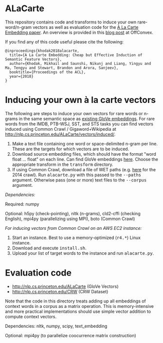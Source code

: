 # ALaCarte

This repository contains code and transforms to induce your own rare-word/n-gram vectors as well as evaluation code for the [A La Carte Embedding paper](http://aclweb.org/anthology/P18-1002). 
An overview is provided in this [blog post](http://www.offconvex.org/2018/09/18/alacarte/) at OffConvex.

If you find any of this code useful please cite the following:

    @inproceedings{khodak2018alacarte,
      title={A La Carte Embedding: Cheap but Effective Induction of Semantic Feature Vectors},
      author={Khodak, Mikhail and Saunshi, Nikunj and Liang, Yingyu and Ma, Tengyu and Stewart, Brandon and Arora, Sanjeev},
      booktitle={Proceedings of the ACL},
      year={2018}
    }

# Inducing your own à la carte vectors

The following are steps to induce your own vectors for rare words or n-grams in the same semantic space as [existing GloVe embeddings](https://nlp.stanford.edu/projects/glove/).
For rare words from the IMDB, PTB-WSJ, SST, and STS tasks you can find vectors induced using Common Crawl / Gigaword+Wikipedia at http://nlp.cs.princeton.edu/ALaCarte/vectors/induced/.

1. Make a text file containing one word or space-delimited n-gram per line. These are the targets for which vectors are to be induced.
2. Download source embedding files, which should have the format "word float ... float" on each line. Can find GloVe embeddings [here](https://nlp.stanford.edu/projects/glove/). Choose the appropriate transform in the <tt>transform</tt> directory.
3. If using Common Crawl, download a file of WET paths (e.g. [here](https://commoncrawl.s3.amazonaws.com/crawl-data/CC-MAIN-2014-52) for the 2014 crawl). Run <tt>alacarte.py</tt> with this passed to the <tt>--paths</tt> argument. Otherwise pass (one or more) text files to the <tt>--corpus</tt> argument. 

*Dependencies:*

Required: numpy

Optional: h5py (check-pointing), nltk (n-grams), cld2-cffi (checking English), mpi4py (parallelizing using MPI), boto (Common Crawl)

*For inducing vectors from Common Crawl on an AWS EC2 instance:*

1. Start an instance. Best to use a memory-optimized (<tt>r4.*</tt>) Linux instance.
2. Download and execute <tt>install.sh</tt>.
3. Upload your list of target words to the instance and run <tt>alacarte.py</tt>.

# Evaluation code

  * http://nlp.cs.princeton.edu/ALaCarte (GloVe Vectors)
  * http://nlp.cs.princeton.edu/CRW (CRW Dataset)
  
Note that the code in this directory treats adding up all embeddings of context words in a corpus as a matrix operation. This is memory-intensive and more practical implementations should use simple vector addition to compute context vectors.
  
Dependencies: nltk, numpy, scipy, text_embedding

Optional: mpi4py (to parallelize coocurrence matrix construction)
